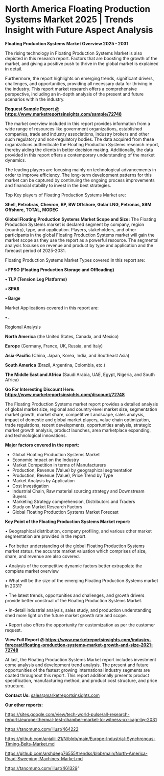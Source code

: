 # North America Floating Production Systems Market 2025 | Trends Insight with Future Aspect Analysis

<Strong> Floating Production Systems Market Overview 2025 - 2031</strong>

The rising technology in Floating Production Systems Market is also depicted in this research report. Factors that are boosting the growth of the market, and giving a positive push to thrive in the global market is explained in detail.

Furthermore, the report highlights on emerging trends, significant drivers, challenges, and opportunities, providing all necessary data for thriving in the industry. This report market research offers a comprehensive perspective, including an in-depth analysis of the present and future scenarios within the industry.

<strong>Request Sample Report @ <a href=https://www.marketreportsinsights.com/sample/72748>https://www.marketreportsinsights.com/sample/72748</a></strong>

The market overview included in this report provides information from a wide range of resources like government organizations, established companies, trade and industry associations, industry brokers and other such regulatory and non-regulatory bodies. The data acquired from these organizations authenticate the Floating Production Systems research report, thereby aiding the clients in better decision making. Additionally, the data provided in this report offers a contemporary understanding of the market dynamics.

The leading players are focusing mainly on technological advancements in order to improve efficiency. The long-term development patterns for this market can be captured by continuing the ongoing process improvements and financial stability to invest in the best strategies.

Top Key players of Floating Production Systems Market are:

<strong>Shell, Petrobras, Chevron, BP, BW Offshore, Golar LNG, Petronas, SBM Offshore, TOTAL, MODEC</strong>

<strong><b>Global Floating Production Systems Market Scope and Size:</b></strong>
The Floating Production Systems market is declared segment by company, region (country), type, and application. Players, stakeholders, and other participants in the global Floating Production Systems market will gain the market scope as they use the report as a powerful resource. The segmental analysis focuses on revenue and product by type and application and the forecast period of 2025-2031.

Floating Production Systems Market Types covered in this report are:

<strong>• FPSO (Floating Production Storage and Offloading)

• TLP (Tension Leg Platforms)

• SPAR

• Barge</strong>

Market Applications covered in this report are:

<strong>• .</strong> 

Regional Analysis

<strong>North America</strong> (the United States, Canada, and Mexico)

<strong>Europe</strong> (Germany, France, UK, Russia, and Italy)

<strong>Asia-Pacific</strong> (China, Japan, Korea, India, and Southeast Asia)

<strong>South America</strong> (Brazil, Argentina, Colombia, etc.)

<strong>The Middle East and Africa</strong> (Saudi Arabia, UAE, Egypt, Nigeria, and South Africa)

<strong>Go For Interesting Discount Here: <a href=https://www.marketreportsinsights.com/discount/72748>https://www.marketreportsinsights.com/discount/72748</a></strong>

The Floating Production Systems market report provides a detailed analysis of global market size, regional and country-level market size, segmentation market growth, market share, competitive Landscape, sales analysis, impact of domestic and global market players, value chain optimization, trade regulations, recent developments, opportunities analysis, strategic market growth analysis, product launches, area marketplace expanding, and technological innovations.

<strong><b>Major factors covered in the report:</b></strong>
<ul>
  <li>Global Floating Production Systems Market </li>
  <li>Economic Impact on the Industry</li>
  <li>Market Competition in terms of Manufacturers</li>
  <li>Production, Revenue (Value) by geographical segmentation</li>
  <li>Production, Revenue (Value), Price Trend by Type</li>
  <li>Market Analysis by Application</li>
  <li>Cost Investigation</li>
  <li>Industrial Chain, Raw material sourcing strategy and Downstream Buyers</li>
  <li>Marketing Strategy comprehension, Distributors and Traders</li>
  <li>Study on Market Research Factors</li>
  <li>Global Floating Production Systems Market Forecast</li>
</ul>

<strong><b>Key Point of the Floating Production Systems Market report:</b></strong>

• Geographical distribution, company profiling, and various other market segmentation are provided in the report.

• For better understanding of the global Floating Production Systems market status, the accurate market valuation which comprises of size, share, and revenue are also covered.

• Analysis of the competitive dynamic factors better extrapolate the complete market overview

• What will be the size of the emerging Floating Production Systems market in 2031?

• The latest trends, opportunities and challenges, and growth drivers provide better construal of the Floating Production Systems Market.

• In-detail industrial analysis, sales study, and production understanding shed more light on the future market growth rate and scope.

• Report also offers the opportunity for customization as per the customer request.

<strong><b>View Full Report @ <a href=https://www.marketreportsinsights.com/industry-forecast/floating-production-systems-market-growth-and-size-2021-72748>https://www.marketreportsinsights.com/industry-forecast/floating-production-systems-market-growth-and-size-2021-72748</a></b></strong>


At last, the Floating Production Systems Market report includes investment come analysis and development trend analysis. The present and future opportunities of the fastest growing international industry segments are coated throughout this report. This report additionally presents product specification, manufacturing method, and product cost structure, and price structure.

<strong>Contact Us:</strong>
sales@marketreportsinsights.com

<strong>Our other reports:</strong>

<a href=https://sites.google.com/view/tech-world-pulse/all-research-reports/europe-thermal-test-chamber-market-to-witness-xx-cagr-by-2031>https://sites.google.com/view/tech-world-pulse/all-research-reports/europe-thermal-test-chamber-market-to-witness-xx-cagr-by-2031</a>

<a href=https://tanomuno.com/illust/464222>https://tanomuno.com/illust/464222</a>

<a href=https://github.com/anjaliiii21/N/blob/main/Europe-Industrial-Synchronous-Timing-Belts-Market.md>https://github.com/anjaliiii21/N/blob/main/Europe-Industrial-Synchronous-Timing-Belts-Market.md</a>

<a href=https://github.com/arshdeep76555/trendss/blob/main/North-America-Road-Sweeping-Machines-Market.md>https://github.com/arshdeep76555/trendss/blob/main/North-America-Road-Sweeping-Machines-Market.md</a>

<a href=https://tanomuno.com/illust/461329>https://tanomuno.com/illust/461329</a>"
